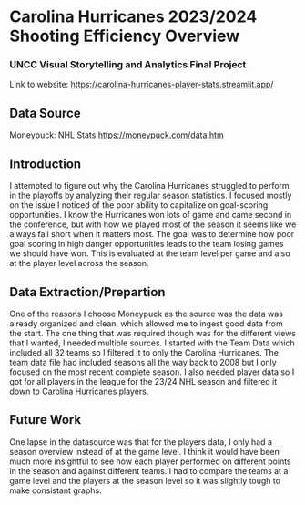 # Carolina Hurricanes 2023/2024 Shooting Efficiency Overview
### UNCC Visual Storytelling and Analytics Final Project

Link to website: https://carolina-hurricanes-player-stats.streamlit.app/

## Data Source
Moneypuck: NHL Stats https://moneypuck.com/data.htm

## Introduction
I attempted to figure out why the Carolina Hurricanes struggled to perform in the playoffs by analyzing their regular season statistics. I focused mostly on the issue I noticed of the poor ability to capitalize on goal-scoring opportunities. I know the Hurricanes won lots of game and came second in the conference, but with how we played most of the season it seems like we always fall short when it matters most. The goal was to determine how poor goal scoring in high danger opportunities leads to the team losing games we should have won. This is evaluated at the team level per game and also at the player level across the season.

## Data Extraction/Prepartion
One of the reasons I choose Moneypuck as the source was the data was already organized and clean, which allowed me to ingest good data from the start. The one thing that was required though was for the different views that I wanted, I needed multiple sources. I started with the Team Data which included all 32 teams so I filtered it to only the Carolina Hurricanes. The team data file had included seasons all the way back to 2008 but I only focused on the most recent complete season. I also needed player data so I got for all players in the league for the 23/24 NHL season and filtered it down to Carolina Hurricanes players.

## Future Work
One lapse in the datasource was that for the players data, I only had a season overview instead of at the game level. I think it would have been much more insightful to see how each player performed on different points in the season and against different teams. I had to compare the teams at a game level and the players at the season level so it was slightly tough to make consistant graphs.


